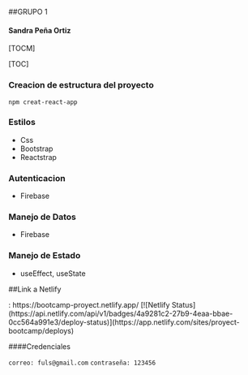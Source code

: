 ##GRUPO 1

#### Sandra Peña Ortiz

[TOCM]

[TOC]

### Creacion de estructura del proyecto

`npm creat-react-app`

### Estilos

- Css
- Bootstrap
- Reactstrap

### Autenticacion

- Firebase

### Manejo de Datos

- Firebase

### Manejo de Estado

- useEffect, useState

##Link a  Netlify
<link> : https://bootcamp-proyect.netlify.app/
[![Netlify Status](https://api.netlify.com/api/v1/badges/4a9281c2-27b9-4eaa-bbae-0cc564a991e3/deploy-status)](https://app.netlify.com/sites/proyect-bootcamp/deploys)

####Credenciales

`correo: fuls@gmail.com`
`contraseña: 123456`
